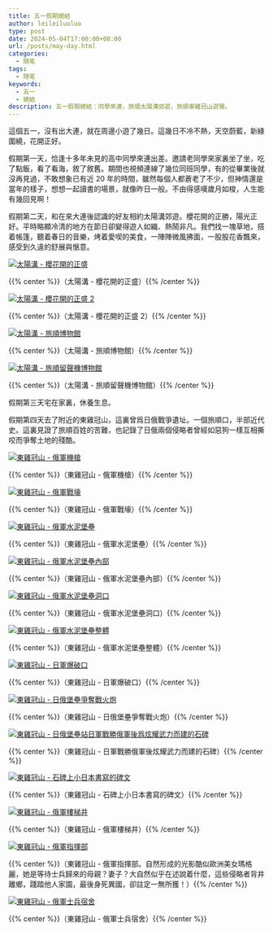 ```yaml
---
title: 五一假期總結
author: leileiluoluo
type: post
date: 2024-05-04T17:00:00+08:00
url: /posts/may-day.html
categories:
  - 随笔
tags:
  - 随笔
keywords:
  - 五一
  - 總結
description: 五一假期總結：同學來連，旅順太陽溝郊遊，旅順東雞冠山遊覽。
---
```


這個五一，沒有出大連，就在周邊小遊了幾日。這幾日不冷不熱，天空蔚藍，新綠圍繞，花開正好。

<!--more-->

假期第一天，恰逢十多年未見的高中同學來連出差。邀請老同學來家裏坐了坐，吃了點飯，看了看海，敘了敘舊。期間也視頻連線了幾位同班同學，有的從畢業後就沒再見過，不敢想象已有近 20 年的時間，雖然每個人都蒼老了不少，但神情還是當年的樣子，想想一起讀書的場景，就像昨日一般。不由得感嘆歲月如梭，人生能有幾回見啊！

假期第二天，和在來大連後認識的好友相約太陽溝郊遊。櫻花開的正勝，陽光正好。平時略顯冷清的地方在節日卻變得遊人如織、熱鬧非凡。我們找一塊草地，搭着帳篷，聽着春日的音樂，烤着愛喫的美食，一陣陣微風拂面，一股股花香飄來，感受到久違的舒展與愜意。

[![太陽溝 - 櫻花開的正盛](https://leileiluoluo.github.io/static/images/uploads/2024/05/tai-yang-gou-1.jpeg)](https://github.com/leileiluoluo/blog-images/blob/main/2024/tai-yang-gou-1.jpeg)

{{% center %}}（太陽溝 - 櫻花開的正盛）{{% /center %}}

[![太陽溝 - 櫻花開的正盛 2](https://leileiluoluo.github.io/static/images/uploads/2024/05/tai-yang-gou-2.jpeg)](https://github.com/leileiluoluo/blog-images/blob/main/2024/tai-yang-gou-2.jpeg)

{{% center %}}（太陽溝 - 櫻花開的正盛 2）{{% /center %}}

[![太陽溝 - 旅順博物館](https://leileiluoluo.github.io/static/images/uploads/2024/05/tai-yang-gou-3.jpeg)](https://github.com/leileiluoluo/blog-images/blob/main/2024/tai-yang-gou-3.jpeg)

{{% center %}}（太陽溝 - 旅順博物館）{{% /center %}}

[![太陽溝 - 旅順留聲機博物館](https://leileiluoluo.github.io/static/images/uploads/2024/05/tai-yang-gou-4.jpeg)](https://github.com/leileiluoluo/blog-images/blob/main/2024/tai-yang-gou-4.jpeg)

{{% center %}}（太陽溝 - 旅順留聲機博物館）{{% /center %}}

假期第三天宅在家裏，休養生息。

假期第四天去了附近的東雞冠山，這裏曾爲日俄戰爭遺址。一個旅順口，半部近代史。這裏見證了旅順百姓的苦難，也記錄了日俄兩個侵略者曾經如惡狗一樣互相撕咬而爭奪土地的殘酷。

[![東雞冠山 - 俄軍機槍](https://leileiluoluo.github.io/static/images/uploads/2024/05/dong-ji-guan-shan-1.jpeg)](https://github.com/leileiluoluo/blog-images/blob/main/2024/dong-ji-guan-shan-1.jpeg)

{{% center %}}（東雞冠山 - 俄軍機槍）{{% /center %}}

[![東雞冠山 - 俄軍戰壕](https://leileiluoluo.github.io/static/images/uploads/2024/05/dong-ji-guan-shan-2.jpeg)](https://github.com/leileiluoluo/blog-images/blob/main/2024/dong-ji-guan-shan-2.jpeg)

{{% center %}}（東雞冠山 - 俄軍戰壕）{{% /center %}}

[![東雞冠山 - 俄軍水泥堡壘](https://leileiluoluo.github.io/static/images/uploads/2024/05/dong-ji-guan-shan-3.jpeg)](https://github.com/leileiluoluo/blog-images/blob/main/2024/dong-ji-guan-shan-3.jpeg)

{{% center %}}（東雞冠山 - 俄軍水泥堡壘）{{% /center %}}

[![東雞冠山 - 俄軍水泥堡壘內部](https://leileiluoluo.github.io/static/images/uploads/2024/05/dong-ji-guan-shan-4.jpeg)](https://github.com/leileiluoluo/blog-images/blob/main/2024/dong-ji-guan-shan-4.jpeg)

{{% center %}}（東雞冠山 - 俄軍水泥堡壘內部）{{% /center %}}

[![東雞冠山 - 俄軍水泥堡壘洞口](https://leileiluoluo.github.io/static/images/uploads/2024/05/dong-ji-guan-shan-5.jpeg)](https://github.com/leileiluoluo/blog-images/blob/main/2024/dong-ji-guan-shan-5.jpeg)

{{% center %}}（東雞冠山 - 俄軍水泥堡壘洞口）{{% /center %}}

[![東雞冠山 - 俄軍水泥堡壘整體](https://leileiluoluo.github.io/static/images/uploads/2024/05/dong-ji-guan-shan-6.jpeg)](https://github.com/leileiluoluo/blog-images/blob/main/2024/dong-ji-guan-shan-6.jpeg)

{{% center %}}（東雞冠山 - 俄軍水泥堡壘整體）{{% /center %}}

[![東雞冠山 - 日軍爆破口](https://leileiluoluo.github.io/static/images/uploads/2024/05/dong-ji-guan-shan-7.jpeg)](https://github.com/leileiluoluo/blog-images/blob/main/2024/dong-ji-guan-shan-7.jpeg)

{{% center %}}（東雞冠山 - 日軍爆破口）{{% /center %}}

[![東雞冠山 - 日俄堡壘爭奪戰火炮](https://leileiluoluo.github.io/static/images/uploads/2024/05/dong-ji-guan-shan-8.jpeg)](https://github.com/leileiluoluo/blog-images/blob/main/2024/dong-ji-guan-shan-8.jpeg)

{{% center %}}（東雞冠山 - 日俄堡壘爭奪戰火炮）{{% /center %}}

[![東雞冠山 - 日俄堡壘站日軍戰勝俄軍後爲炫耀武力而建的石碑](https://leileiluoluo.github.io/static/images/uploads/2024/05/dong-ji-guan-shan-9.jpeg)](https://github.com/leileiluoluo/blog-images/blob/main/2024/dong-ji-guan-shan-9.jpeg)

{{% center %}}（東雞冠山 - 日軍戰勝俄軍後炫耀武力而建的石碑）{{% /center %}}

[![東雞冠山 - 石碑上小日本書寫的碑文](https://leileiluoluo.github.io/static/images/uploads/2024/05/dong-ji-guan-shan-10.jpeg)](https://github.com/leileiluoluo/blog-images/blob/main/2024/dong-ji-guan-shan-10.jpeg)

{{% center %}}（東雞冠山 - 石碑上小日本書寫的碑文）{{% /center %}}

[![東雞冠山 - 俄軍樓梯井](https://leileiluoluo.github.io/static/images/uploads/2024/05/dong-ji-guan-shan-11.jpeg)](https://github.com/leileiluoluo/blog-images/blob/main/2024/dong-ji-guan-shan-11.jpeg)

{{% center %}}（東雞冠山 - 俄軍樓梯井）{{% /center %}}

[![東雞冠山 - 俄軍指揮部](https://leileiluoluo.github.io/static/images/uploads/2024/05/dong-ji-guan-shan-12.jpeg)](https://github.com/leileiluoluo/blog-images/blob/main/2024/dong-ji-guan-shan-12.jpeg)

{{% center %}}（東雞冠山 - 俄軍指揮部。自然形成的光影酷似歐洲美女瑪格麗，她是等待士兵歸來的母親？妻子？大自然似乎在述說着什麼，這些侵略者背井離鄉，踐踏他人家園，最後身死異國，卻註定一無所獲！）{{% /center %}}

[![東雞冠山 - 俄軍士兵宿舍](https://leileiluoluo.github.io/static/images/uploads/2024/05/dong-ji-guan-shan-13.jpeg)](https://github.com/leileiluoluo/blog-images/blob/main/2024/dong-ji-guan-shan-13.jpeg)

{{% center %}}（東雞冠山 - 俄軍士兵宿舍）{{% /center %}}
